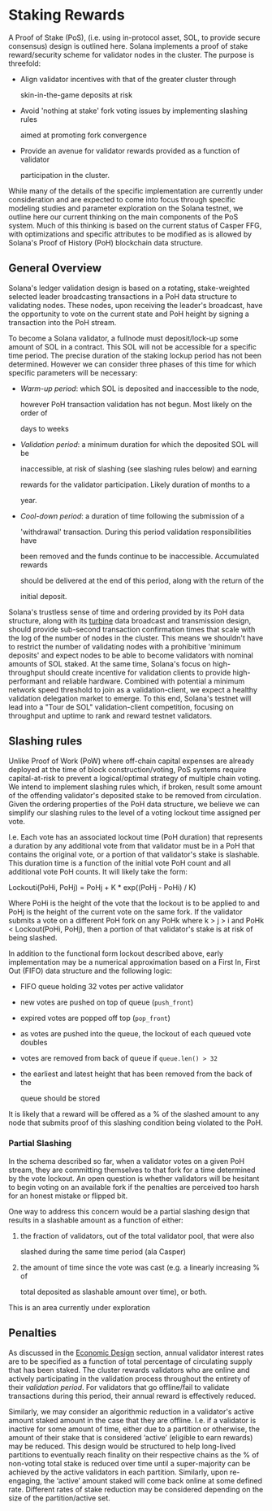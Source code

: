 # Staking Rewards

A Proof of Stake \(PoS\), \(i.e. using in-protocol asset, SOL, to provide secure consensus\) design is outlined here. Solana implements a proof of stake reward/security scheme for validator nodes in the cluster. The purpose is threefold:

* Align validator incentives with that of the greater cluster through

  skin-in-the-game deposits at risk

* Avoid 'nothing at stake' fork voting issues by implementing slashing rules

  aimed at promoting fork convergence

* Provide an avenue for validator rewards provided as a function of validator

  participation in the cluster.

While many of the details of the specific implementation are currently under consideration and are expected to come into focus through specific modeling studies and parameter exploration on the Solana testnet, we outline here our current thinking on the main components of the PoS system. Much of this thinking is based on the current status of Casper FFG, with optimizations and specific attributes to be modified as is allowed by Solana's Proof of History \(PoH\) blockchain data structure.

## General Overview

Solana's ledger validation design is based on a rotating, stake-weighted selected leader broadcasting transactions in a PoH data structure to validating nodes. These nodes, upon receiving the leader's broadcast, have the opportunity to vote on the current state and PoH height by signing a transaction into the PoH stream.

To become a Solana validator, a fullnode must deposit/lock-up some amount of SOL in a contract. This SOL will not be accessible for a specific time period. The precise duration of the staking lockup period has not been determined. However we can consider three phases of this time for which specific parameters will be necessary:

* _Warm-up period_: which SOL is deposited and inaccessible to the node,

  however PoH transaction validation has not begun. Most likely on the order of

  days to weeks

* _Validation period_: a minimum duration for which the deposited SOL will be

  inaccessible, at risk of slashing \(see slashing rules below\) and earning

  rewards for the validator participation. Likely duration of months to a

  year.

* _Cool-down period_: a duration of time following the submission of a

  'withdrawal' transaction. During this period validation responsibilities have

  been removed and the funds continue to be inaccessible. Accumulated rewards

  should be delivered at the end of this period, along with the return of the

  initial deposit.

Solana's trustless sense of time and ordering provided by its PoH data structure, along with its [turbine](https://www.youtube.com/watch?v=qt_gDRXHrHQ&t=1s) data broadcast and transmission design, should provide sub-second transaction confirmation times that scale with the log of the number of nodes in the cluster. This means we shouldn't have to restrict the number of validating nodes with a prohibitive 'minimum deposits' and expect nodes to be able to become validators with nominal amounts of SOL staked. At the same time, Solana's focus on high-throughput should create incentive for validation clients to provide high-performant and reliable hardware. Combined with potential a minimum network speed threshold to join as a validation-client, we expect a healthy validation delegation market to emerge. To this end, Solana's testnet will lead into a "Tour de SOL" validation-client competition, focusing on throughput and uptime to rank and reward testnet validators.

## Slashing rules

Unlike Proof of Work \(PoW\) where off-chain capital expenses are already deployed at the time of block construction/voting, PoS systems require capital-at-risk to prevent a logical/optimal strategy of multiple chain voting. We intend to implement slashing rules which, if broken, result some amount of the offending validator's deposited stake to be removed from circulation. Given the ordering properties of the PoH data structure, we believe we can simplify our slashing rules to the level of a voting lockout time assigned per vote.

I.e. Each vote has an associated lockout time \(PoH duration\) that represents a duration by any additional vote from that validator must be in a PoH that contains the original vote, or a portion of that validator's stake is slashable. This duration time is a function of the initial vote PoH count and all additional vote PoH counts. It will likely take the form:

Lockouti\(PoHi, PoHj\) = PoHj + K \* exp\(\(PoHj - PoHi\) / K\)

Where PoHi is the height of the vote that the lockout is to be applied to and PoHj is the height of the current vote on the same fork. If the validator submits a vote on a different PoH fork on any PoHk where k &gt; j &gt; i and PoHk &lt; Lockout\(PoHi, PoHj\), then a portion of that validator's stake is at risk of being slashed.

In addition to the functional form lockout described above, early implementation may be a numerical approximation based on a First In, First Out \(FIFO\) data structure and the following logic:

* FIFO queue holding 32 votes per active validator
* new votes are pushed on top of queue \(`push_front`\)
* expired votes are popped off top \(`pop_front`\)
* as votes are pushed into the queue, the lockout of each queued vote doubles
* votes are removed from back of queue if `queue.len() > 32`
* the earliest and latest height that has been removed from the back of the

  queue should be stored

It is likely that a reward will be offered as a % of the slashed amount to any node that submits proof of this slashing condition being violated to the PoH.

### Partial Slashing

In the schema described so far, when a validator votes on a given PoH stream, they are committing themselves to that fork for a time determined by the vote lockout. An open question is whether validators will be hesitant to begin voting on an available fork if the penalties are perceived too harsh for an honest mistake or flipped bit.

One way to address this concern would be a partial slashing design that results in a slashable amount as a function of either:

1. the fraction of validators, out of the total validator pool, that were also

   slashed during the same time period \(ala Casper\)

2. the amount of time since the vote was cast \(e.g. a linearly increasing % of

   total deposited as slashable amount over time\), or both.

This is an area currently under exploration

## Penalties

As discussed in the [Economic Design](ed_overview/) section, annual validator interest rates are to be specified as a function of total percentage of circulating supply that has been staked. The cluster rewards validators who are online and actively participating in the validation process throughout the entirety of their _validation period_. For validators that go offline/fail to validate transactions during this period, their annual reward is effectively reduced.

Similarly, we may consider an algorithmic reduction in a validator's active amount staked amount in the case that they are offline. I.e. if a validator is inactive for some amount of time, either due to a partition or otherwise, the amount of their stake that is considered ‘active’ \(eligible to earn rewards\) may be reduced. This design would be structured to help long-lived partitions to eventually reach finality on their respective chains as the % of non-voting total stake is reduced over time until a super-majority can be achieved by the active validators in each partition. Similarly, upon re-engaging, the ‘active’ amount staked will come back online at some defined rate. Different rates of stake reduction may be considered depending on the size of the partition/active set.


